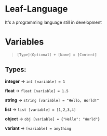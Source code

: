 # Leaf-Language
It's a programming language still in development

# Variables
> ``[Type](Optional) + [Name] = [Content]``

## Types:
**integer** -> ``int [variable] = 1``

**float** -> ``float [variable] = 1.5``

**string** -> ``string [variable] = "Hello, World!"``

**list** -> ``list [variable] = [1,2,3,4]``

**object** -> ``obj [variable] = {"Hello": "World"}``

**variant** -> ``[variable] = anything``

